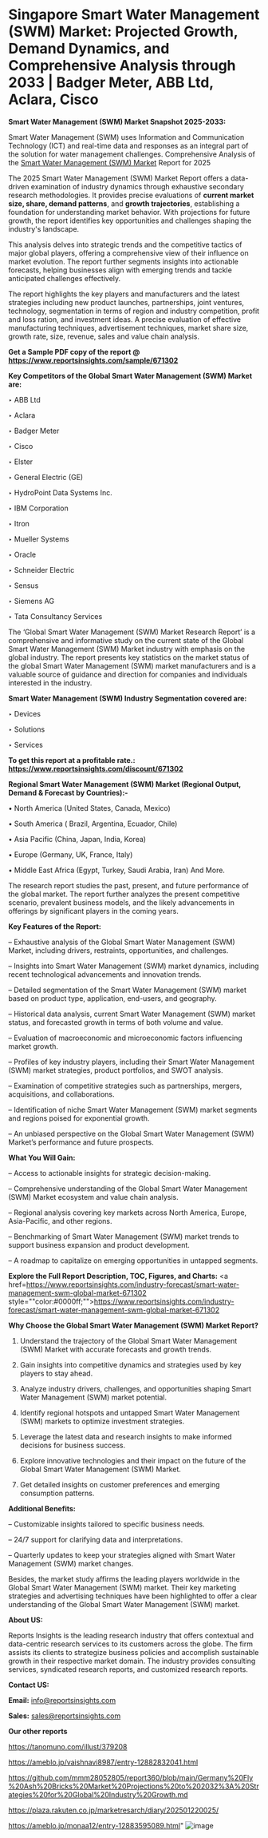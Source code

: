 # Singapore Smart Water Management (SWM) Market: Projected Growth, Demand Dynamics, and Comprehensive Analysis through 2033 | Badger Meter, ABB Ltd, Aclara, Cisco

<strong>Smart Water Management (SWM) Market Snapshot 2025-2033:</strong>

Smart Water Management (SWM) uses Information and Communication Technology (ICT) and real-time data and responses as an integral part of the solution for water management challenges. Comprehensive Analysis of the <a href=https://www.reportsinsights.com/sample/671302>Smart Water Management (SWM) Market</a> Report for 2025

The 2025 Smart Water Management (SWM) Market Report offers a data-driven examination of industry dynamics through exhaustive secondary research methodologies. It provides precise evaluations of <strong>current market size, share, demand patterns</strong>, and <strong>growth trajectories</strong>, establishing a foundation for understanding market behavior. With projections for future growth, the report identifies key opportunities and challenges shaping the industry's landscape.

This analysis delves into strategic trends and the competitive tactics of major global players, offering a comprehensive view of their influence on market evolution. The report further segments insights into actionable forecasts, helping businesses align with emerging trends and tackle anticipated challenges effectively.

The report highlights the key players and manufacturers and the latest strategies including new product launches, partnerships, joint ventures, technology, segmentation in terms of region and industry competition, profit and loss ration, and investment ideas. A precise evaluation of effective manufacturing techniques, advertisement techniques, market share size, growth rate, size, revenue, sales and value chain analysis.

<strong>Get a Sample PDF copy of the report @ <a href=https://www.reportsinsights.com/sample/671302 style=color:#0000ff;>https://www.reportsinsights.com/sample/671302</a></strong>

<strong>Key Competitors of the Global Smart Water Management (SWM) Market are:</strong>

‣ ABB Ltd

‣ Aclara

‣ Badger Meter

‣ Cisco

‣ Elster

‣ General Electric (GE)

‣ HydroPoint Data Systems Inc.

‣ IBM Corporation

‣ Itron

‣ Mueller Systems

‣ Oracle

‣ Schneider Electric

‣ Sensus

‣ Siemens AG

‣ Tata Consultancy Services

The ‘Global Smart Water Management (SWM) Market Research Report’ is a comprehensive and informative study on the current state of the Global Smart Water Management (SWM) Market industry with emphasis on the global industry. The report presents key statistics on the market status of the global Smart Water Management (SWM) market manufacturers and is a valuable source of guidance and direction for companies and individuals interested in the industry.

<strong>Smart Water Management (SWM) Industry Segmentation covered are:</strong>

‣ Devices

‣ Solutions

‣ Services

<strong>To get this report at a profitable rate.: <a href=https://www.reportsinsights.com/discount/671302 style=color:#0000ff;>https://www.reportsinsights.com/discount/671302</a></strong>

<strong>Regional Smart Water Management (SWM) Market (Regional Output, Demand &amp; Forecast by Countries):-</strong>

• North America (United States, Canada, Mexico)

• South America ( Brazil, Argentina, Ecuador, Chile)

• Asia Pacific (China, Japan, India, Korea)

• Europe (Germany, UK, France, Italy)

• Middle East Africa (Egypt, Turkey, Saudi Arabia, Iran) And More.

The research report studies the past, present, and future performance of the global market. The report further analyzes the present competitive scenario, prevalent business models, and the likely advancements in offerings by significant players in the coming years.

<strong>Key Features of the Report:</strong>

– Exhaustive analysis of the Global Smart Water Management (SWM) Market, including drivers, restraints, opportunities, and challenges.

– Insights into Smart Water Management (SWM) market dynamics, including recent technological advancements and innovation trends.

– Detailed segmentation of the Smart Water Management (SWM) market based on product type, application, end-users, and geography.

– Historical data analysis, current Smart Water Management (SWM) market status, and forecasted growth in terms of both volume and value.

– Evaluation of macroeconomic and microeconomic factors influencing market growth.

– Profiles of key industry players, including their Smart Water Management (SWM) market strategies, product portfolios, and SWOT analysis.

– Examination of competitive strategies such as partnerships, mergers, acquisitions, and collaborations.

– Identification of niche Smart Water Management (SWM) market segments and regions poised for exponential growth.

– An unbiased perspective on the Global Smart Water Management (SWM) Market’s performance and future prospects.

<strong>What You Will Gain:</strong>

– Access to actionable insights for strategic decision-making.

– Comprehensive understanding of the Global Smart Water Management (SWM) Market ecosystem and value chain analysis.

– Regional analysis covering key markets across North America, Europe, Asia-Pacific, and other regions.

– Benchmarking of Smart Water Management (SWM) market trends to support business expansion and product development.

– A roadmap to capitalize on emerging opportunities in untapped segments.

<strong>Explore the Full Report Description, TOC, Figures, and Charts:</strong>
<a href=https://www.reportsinsights.com/industry-forecast/smart-water-management-swm-global-market-671302 style=""color:#0000ff;"">https://www.reportsinsights.com/industry-forecast/smart-water-management-swm-global-market-671302</a>

<strong>Why Choose the Global Smart Water Management (SWM) Market Report?</strong>

1. Understand the trajectory of the Global Smart Water Management (SWM) Market with accurate forecasts and growth trends.

2. Gain insights into competitive dynamics and strategies used by key players to stay ahead.

3. Analyze industry drivers, challenges, and opportunities shaping Smart Water Management (SWM) market potential.

4. Identify regional hotspots and untapped Smart Water Management (SWM) markets to optimize investment strategies.

5. Leverage the latest data and research insights to make informed decisions for business success.

6. Explore innovative technologies and their impact on the future of the Global Smart Water Management (SWM) Market.

7. Get detailed insights on customer preferences and emerging consumption patterns.

<strong>Additional Benefits:</strong>

– Customizable insights tailored to specific business needs.

– 24/7 support for clarifying data and interpretations.

– Quarterly updates to keep your strategies aligned with Smart Water Management (SWM) market changes.

Besides, the market study affirms the leading players worldwide in the Global Smart Water Management (SWM) market. Their key marketing strategies and advertising techniques have been highlighted to offer a clear understanding of the Global Smart Water Management (SWM) market.

<strong><strong>About US</strong>:</strong>

Reports Insights is the leading research industry that offers contextual and data-centric research services to its customers across the globe. The firm assists its clients to strategize business policies and accomplish sustainable growth in their respective market domain. The industry provides consulting services, syndicated research reports, and customized research reports.

<strong>Contact US:</strong>

<p class=><b>Email:</b> <a href=mailto:info@reportsinsights.com>info@reportsinsights.com</a></p>
<p class=><b>Sales:</b> <a href=mailto:sales@reportsinsights.com>sales@reportsinsights.com</a></p>

<strong>Our other reports</strong>

<a href=https://tanomuno.com/illust/379208>https://tanomuno.com/illust/379208</a>

<a href=https://ameblo.jp/vaishnavi8987/entry-12882832041.html>https://ameblo.jp/vaishnavi8987/entry-12882832041.html</a>

<a href=https://github.com/mmm28052805/report360/blob/main/Germany%20Fly%20Ash%20Bricks%20Market%20Projections%20to%202032%3A%20Strategies%20for%20Global%20Industry%20Growth.md>https://github.com/mmm28052805/report360/blob/main/Germany%20Fly%20Ash%20Bricks%20Market%20Projections%20to%202032%3A%20Strategies%20for%20Global%20Industry%20Growth.md</a>

<a href=https://plaza.rakuten.co.jp/marketresarch/diary/202501220025/>https://plaza.rakuten.co.jp/marketresarch/diary/202501220025/</a>

<a href=https://ameblo.jp/monaa12/entry-12883595089.html>https://ameblo.jp/monaa12/entry-12883595089.html</a>"
![image](https://github.com/user-attachments/assets/8cb0cb37-be5e-43c1-93ec-87b39424d77f)
